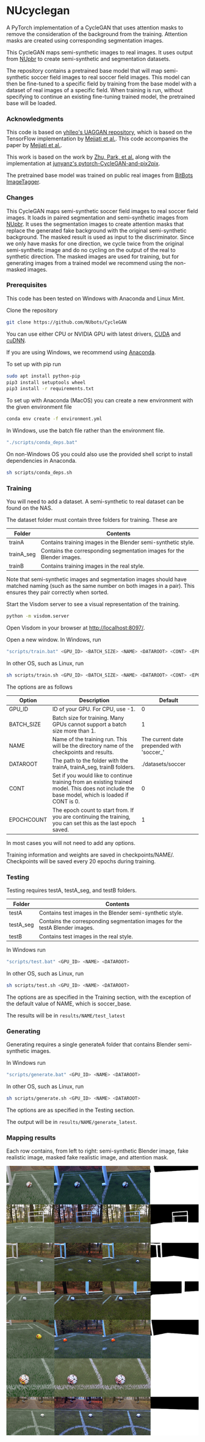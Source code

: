 # NUcyclegan

A PyTorch implementation of a CycleGAN that uses attention masks to remove the consideration of the background from the training. Attention masks are created using corresponding segmentation images.

This CycleGAN maps semi-synthetic images to real images. It uses output from [NUpbr](https://github.com/NUbots/NUpbr) to create semi-synthetic and segmentation datasets.

The repository contains a pretrained base model that will map semi-synthetic soccer field images to real soccer field images. This model can then be fine-tuned to a specific field by training from the base model with a dataset of real images of a specific field. When training is run, without specifying to continue an existing fine-tuning trained model, the pretrained base will be loaded.

### Acknowledgments

This code is based on [yhlleo's UAGGAN repository](https://github.com/yhlleo/uaggan), which is based on the TensorFlow implementation by [Mejjati et al.](https://github.com/AlamiMejjati/Unsupervised-Attention-guided-Image-to-Image-Translation). This code accompanies the paper by [Mejjati et al.](https://arxiv.org/pdf/1806.02311.pdf).

This work is based on the work by [Zhu, Park, et al.](https://arxiv.org/pdf/1703.10593.pdf) along with the implementation at [junyanz's pytorch-CycleGAN-and-pix2pix](https://github.com/junyanz/pytorch-CycleGAN-and-pix2pix).

The pretrained base model was trained on public real images from [BitBots ImageTagger](https://github.com/bit-bots/imagetagger).

### Changes

This CycleGAN maps semi-synthetic soccer field images to real soccer field images. It loads in paired segmentation and semi-synthetic images from [NUpbr](https://github.com/NUbots/NUpbr). It uses the segmentation images to create attention masks that replace the generated fake background with the original semi-synthetic background. The masked result is used as input to the discriminator. Since we only have masks for one direction, we cycle twice from the original semi-synthetic image and do no cycling on the output of the real to synthetic direction. The masked images are used for training, but for generating images from a trained model we recommend using the non-masked images.

### Prerequisites

This code has been tested on Windows with Anaconda and Linux Mint.

Clone the repository

```sh
git clone https://github.com/NUbots/CycleGAN
```

You can use either CPU or NVIDIA GPU with latest drivers, [CUDA](https://developer.nvidia.com/cuda-downloads) and [cuDNN](https://developer.nvidia.com/cudnn).

If you are using Windows, we recommend using [Anaconda](https://docs.anaconda.com/anaconda/install/windows/).

To set up with pip run

```sh
sudo apt install python-pip
pip3 install setuptools wheel
pip3 install -r requirements.txt
```

To set up with Anaconda (MacOS) you can create a new environment with the given environment file

```sh
conda env create -f environment.yml
```

In Windows, use the batch file rather than the environment file.

```sh
"./scripts/conda_deps.bat"
```

On non-Windows OS you could also use the provided shell script to install dependencies in Anaconda.

```sh
sh scripts/conda_deps.sh
```

### Training

You will need to add a dataset. A semi-synthetic to real dataset can be found on the NAS.

The dataset folder must contain three folders for training. These are

| Folder     | Contents                                                               |
| ---------- | ---------------------------------------------------------------------- |
| trainA     | Contains training images in the Blender semi-synthetic style.          |
| trainA_seg | Contains the corresponding segmentation images for the Blender images. |
| trainB     | Contains training images in the real style.                            |

Note that semi-synthetic images and segmentation images should have matched naming (such as the same number on both images in a pair). This ensures they pair correctly when sorted.

Start the Visdom server to see a visual representation of the training.

```sh
python -m visdom.server
```

Open Visdom in your browser at [http://localhost:8097/](http://localhost:8097/).

Open a new window. In Windows, run

```sh
"scripts/train.bat" <GPU_ID> <BATCH_SIZE> <NAME> <DATAROOT> <CONT> <EPOCHCOUNT>
```

In other OS, such as Linux, run

```sh
sh scripts/train.sh <GPU_ID> <BATCH_SIZE> <NAME> <DATAROOT> <CONT> <EPOCHCOUNT>
```

The options are as follows

| Option     | Description                                                                                                                                    | Default                                    |
| ---------- | ---------------------------------------------------------------------------------------------------------------------------------------------- | ------------------------------------------ |
| GPU_ID     | ID of your GPU. For CPU, use -1.                                                                                                               | 0                                          |
| BATCH_SIZE | Batch size for training. Many GPUs cannot support a batch size more than 1.                                                                    | 1                                          |
| NAME       | Name of the training run. This will be the directory name of the checkpoints and results.                                                      | The current date prepended with 'soccer\_' |
| DATAROOT   | The path to the folder with the trainA, trainA_seg, trainB folders.                                                                            | ./datasets/soccer                          |
| CONT       | Set if you would like to continue training from an existing trained model. This does not include the base model, which is loaded if CONT is 0. | 0                                          |
| EPOCHCOUNT | The epoch count to start from. If you are continuing the training, you can set this as the last epoch saved.                                   | 1                                          |

In most cases you will not need to add any options.

Training information and weights are saved in checkpoints/NAME/. Checkpoints will be saved every 20 epochs during training.

### Testing

Testing requires testA, testA_seg, and testB folders.

| Folder    | Contents                                                                     |
| --------- | ---------------------------------------------------------------------------- |
| testA     | Contains test images in the Blender semi-synthetic style.                    |
| testA_seg | Contains the corresponding segmentation images for the testA Blender images. |
| testB     | Contains test images in the real style.                                      |

In Windows run

```sh
"scripts/test.bat" <GPU_ID> <NAME> <DATAROOT>
```

In other OS, such as Linux, run

```sh
sh scripts/test.sh <GPU_ID> <NAME> <DATAROOT>
```

The options are as specified in the Training section, with the exception of the default value of NAME, which is soccer_base.

The results will be in `results/NAME/test_latest`

### Generating

Generating requires a single generateA folder that contains Blender semi-synthetic images.

In Windows run

```sh
"scripts/generate.bat" <GPU_ID> <NAME> <DATAROOT>
```

In other OS, such as Linux, run

```sh
sh scripts/generate.sh <GPU_ID> <NAME> <DATAROOT>
```

The options are as specified in the Testing section.

The output will be in `results/NAME/generate_latest`.

### Mapping results

Each row contains, from left to right: semi-synthetic Blender image, fake realistic image, masked fake realistic image, and attention mask.

![Results of the transfer between semi-synthetic images and real images.](docs/base_results.png "Each row contains a semi-synthetic image, fake realistic image, masked fake realistic image, and attention mask.")
